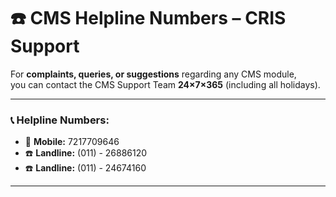 # ☎️ CMS Helpline Numbers – CRIS Support

For **complaints, queries, or suggestions** regarding any CMS module,  
you can contact the CMS Support Team **24×7×365** (including all holidays).

---

### 📞 Helpline Numbers:
- 📱 **Mobile:** 7217709646  
- ☎️ **Landline:** (011) - 26886120  
- ☎️ **Landline:** (011) - 24674160

---

